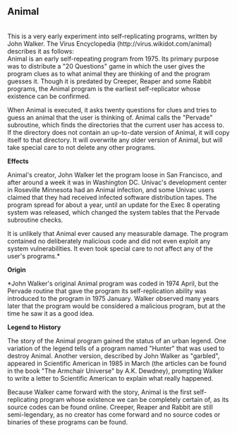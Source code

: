 
<h2>Animal</h2>
<br>
This is a very early experiment into self-replicating programs, written by John Walker. 
The Virus Encyclopedia (http://virus.wikidot.com/animal) describes it as follows:
<br>
Animal is an early self-repeating program from 1975. Its primary purpose was to distribute a "20 Questions" game in which the user gives the program clues as to what animal they are thinking of and the program guesses it. Though it is predated by Creeper, Reaper and some Rabbit programs, the Animal program is the earliest self-replicator whose existence can be confirmed.

When Animal is executed, it asks twenty questions for clues and tries to guess an animal that the user is thinking of. Animal calls the "Pervade" subroutine, which finds the directories that the current user has access to. If the directory does not contain an up-to-date version of Animal, it will copy itself to that directory. It will overwrite any older version of Animal, but will take special care to not delete any other programs.

**Effects**

Animal's creator, John Walker let the program loose in San Francisco, and after around a week it was in Washington DC. Univac's development center in Roseville Minnesota had an Animal infection, and some Univac users claimed that they had received infected software distribution tapes. The program spread for about a year, until an update for the Exec 8 operating system was released, which changed the system tables that the Pervade subroutine checks.

It is unlikely that Animal ever caused any measurable damage. The program contained no deliberately malicious code and did not even exploit any system vulnerabilities. It even took special care to not affect any of the user's programs.*

**Origin**

*John Walker's original Animal program was coded in 1974 April, but the Pervade routine that gave the program its self-replication ability was introduced to the program in 1975 January. Walker observed many years later that the program would be considered a malicious program, but at the time he saw it as a good idea.

**Legend to History**

The story of the Animal program gained the status of an urban legend. One variation of the legend tells of a program named "Hunter" that was used to destroy Animal. Another version, described by John Walker as "garbled", appeared in Scientific American in 1985 in March (the articles can be found in the book "The Armchair Universe" by A.K. Dewdney), prompting Walker to write a letter to Scientific American to explain what really happened.

Because Walker came forward with the story, Animal is the first self-replicating program whose existence we can be completely certain of, as its source codes can be found online. Creeper, Reaper and Rabbit are still semi-legendary, as no creator has come forward and no source codes or binaries of these programs can be found.
